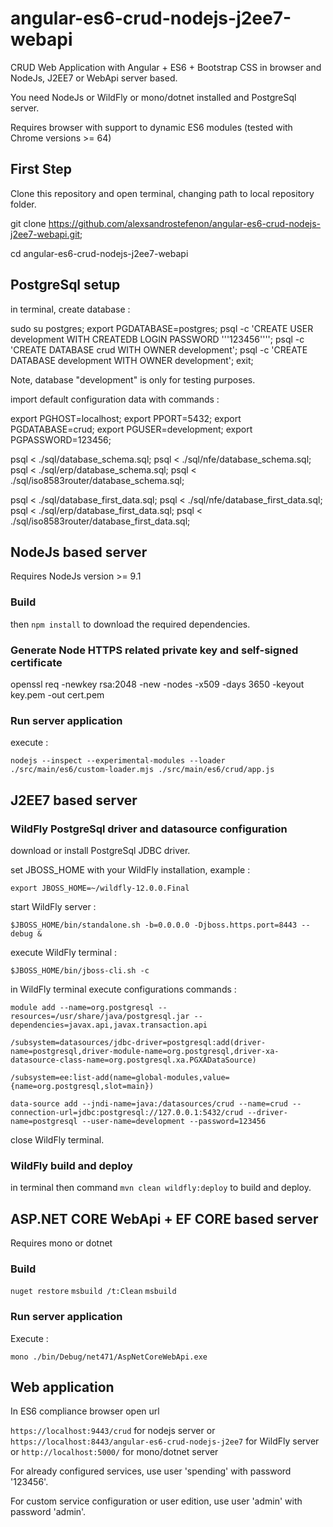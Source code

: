 # angular-es6-crud-nodejs-j2ee7-webapi

CRUD Web Application with Angular + ES6 + Bootstrap CSS in browser and NodeJs, J2EE7 or WebApi server based.

You need NodeJs or WildFly or mono/dotnet installed and PostgreSql server.

Requires browser with support to dynamic ES6 modules (tested with Chrome versions >= 64)

## First Step

Clone this repository and open terminal, changing path to local repository folder.

git clone https://github.com/alexsandrostefenon/angular-es6-crud-nodejs-j2ee7-webapi.git;

cd angular-es6-crud-nodejs-j2ee7-webapi

## PostgreSql setup

in terminal, create database :

sudo su postgres;
export PGDATABASE=postgres;
psql -c 'CREATE USER development WITH CREATEDB LOGIN PASSWORD '\''123456'\''';
psql -c 'CREATE DATABASE crud WITH OWNER development';
psql -c 'CREATE DATABASE development WITH OWNER development';
exit;

Note, database "development" is only for testing purposes.

import default configuration data with commands :

export PGHOST=localhost;
export PPORT=5432;
export PGDATABASE=crud;
export PGUSER=development;
export PGPASSWORD=123456;

psql < ./sql/database_schema.sql;
psql < ./sql/nfe/database_schema.sql;
psql < ./sql/erp/database_schema.sql;
psql < ./sql/iso8583router/database_schema.sql;

psql < ./sql/database_first_data.sql;
psql < ./sql/nfe/database_first_data.sql;
psql < ./sql/erp/database_first_data.sql;
psql < ./sql/iso8583router/database_first_data.sql;

## NodeJs based server

Requires NodeJs version >= 9.1

### Build

then `npm install` to download the required dependencies.

### Generate Node HTTPS related private key and self-signed certificate

openssl req -newkey rsa:2048 -new -nodes -x509 -days 3650 -keyout key.pem -out cert.pem

### Run server application

execute :

`nodejs --inspect --experimental-modules --loader ./src/main/es6/custom-loader.mjs ./src/main/es6/crud/app.js`

## J2EE7 based server

### WildFly PostgreSql driver and datasource configuration

download or install PostgreSql JDBC driver.

set JBOSS_HOME with your WildFly installation, example :

`export JBOSS_HOME=~/wildfly-12.0.0.Final`

start WildFly server :

`$JBOSS_HOME/bin/standalone.sh -b=0.0.0.0 -Djboss.https.port=8443 --debug &`

execute WildFly terminal :

`$JBOSS_HOME/bin/jboss-cli.sh -c`

in WildFly terminal execute configurations commands :

`module add --name=org.postgresql --resources=/usr/share/java/postgresql.jar --dependencies=javax.api,javax.transaction.api`

`/subsystem=datasources/jdbc-driver=postgresql:add(driver-name=postgresql,driver-module-name=org.postgresql,driver-xa-datasource-class-name=org.postgresql.xa.PGXADataSource)`

`/subsystem=ee:list-add(name=global-modules,value={name=org.postgresql,slot=main})`

`data-source add --jndi-name=java:/datasources/crud --name=crud --connection-url=jdbc:postgresql://127.0.0.1:5432/crud --driver-name=postgresql --user-name=development --password=123456`

close WildFly terminal.

### WildFly build and deploy

in terminal then command `mvn clean wildfly:deploy` to build and deploy.

## ASP.NET CORE WebApi + EF CORE based server

Requires mono or dotnet

### Build

`nuget restore`
`msbuild /t:Clean`
`msbuild`

### Run server application

Execute :

`mono ./bin/Debug/net471/AspNetCoreWebApi.exe`

## Web application

In ES6 compliance browser open url

`https://localhost:9443/crud` for nodejs server or
`https://localhost:8443/angular-es6-crud-nodejs-j2ee7` for WildFly server or
`http://localhost:5000/` for mono/dotnet server

For already configured services, use user 'spending' with password '123456'.

For custom service configuration or user edition, use user 'admin' with password 'admin'.
